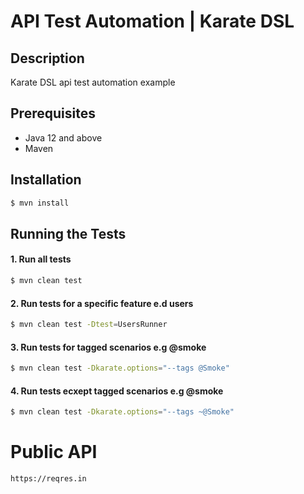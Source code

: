 # API Test Automation | Karate DSL

## Description
Karate DSL api test automation example

## Prerequisites
- Java 12 and above
- Maven

## Installation
```bash
$ mvn install
```

## Running the Tests

#### 1. Run all tests
```bash
$ mvn clean test
```

#### 2. Run tests for a specific feature e.d users
```bash
$ mvn clean test -Dtest=UsersRunner
```

#### 3. Run tests for tagged scenarios e.g @smoke
```bash
$ mvn clean test -Dkarate.options="--tags @Smoke"
```

#### 4. Run tests ecxept tagged scenarios e.g @smoke
```bash
$ mvn clean test -Dkarate.options="--tags ~@Smoke"
```

# Public API 
```
https://reqres.in
```
